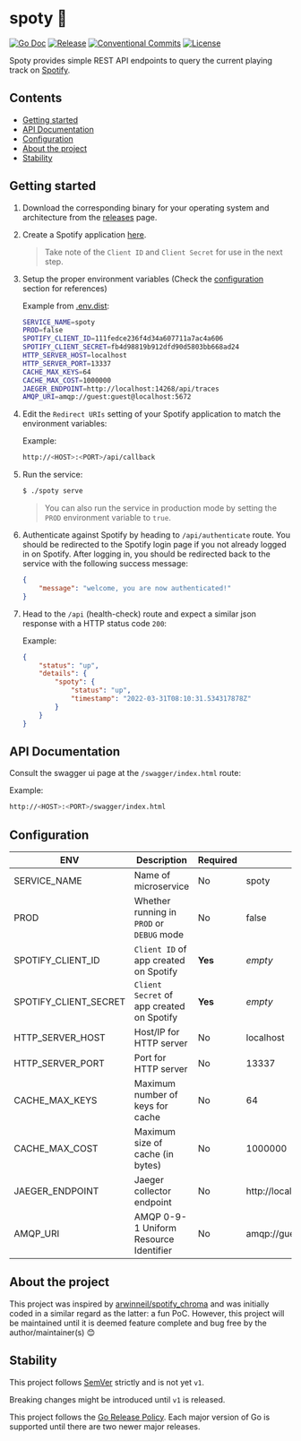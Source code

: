 # spoty 🎵

[![Go Doc](https://img.shields.io/badge/godoc-reference-blue.svg?style=for-the-badge)](https://godoc.org/github.com/mgjules/spoty)
[![Release](https://img.shields.io/github/release/JulesMike/spoty.svg?style=for-the-badge)](https://github.com/mgjules/spoty/releases/latest)
[![Conventional Commits](https://img.shields.io/badge/Conventional%20Commits-1.0.0-yellow.svg?style=for-the-badge)](https://conventionalcommits.org)
[![License](https://img.shields.io/badge/License-Apache%202.0-blue.svg?style=for-the-badge)](LICENSE)

Spoty provides simple REST API endpoints to query the current playing track on [Spotify](https://spotify.com).

## Contents
  - [Getting started](#getting-started)
  - [API Documentation](#api-documentation)
  - [Configuration](#configuration)
  - [About the project](#about-the-project)
  - [Stability](#stability)

## Getting started

1. Download the corresponding binary for your operating system and architecture from the [releases](https://github.com/mgjules/spoty/releases) page.

2. Create a Spotify application [here](https://developer.spotify.com/dashboard/applications).

    > Take note of the `Client ID` and `Client Secret` for use in the next step.

3. Setup the proper environment variables (Check the [configuration](#configuration) section for references)
    
    Example from [.env.dist](.env.dist):
    ```sh
    SERVICE_NAME=spoty
    PROD=false
    SPOTIFY_CLIENT_ID=111fedce236f4d34a607711a7ac4a606
    SPOTIFY_CLIENT_SECRET=fb4d98819b912dfd90d5803bb668ad24
    HTTP_SERVER_HOST=localhost
    HTTP_SERVER_PORT=13337
    CACHE_MAX_KEYS=64
    CACHE_MAX_COST=1000000
    JAEGER_ENDPOINT=http://localhost:14268/api/traces
    AMQP_URI=amqp://guest:guest@localhost:5672
    ```

4. Edit the `Redirect URIs` setting of your Spotify application to match the environment variables:

    Example:
    ```sh
    http://<HOST>:<PORT>/api/callback
    ```

5. Run the service:

    ```sh
    $ ./spoty serve
    ```

    > You can also run the service in production mode by setting the `PROD` environment variable to `true`.

6. Authenticate against Spotify by heading to `/api/authenticate` route. 
   You should be redirected to the Spotify login page if you not already logged in on Spotify.
   After logging in, you should be redirected back to the service with the following success message:

    ```json
    {
        "message": "welcome, you are now authenticated!"
    }
    ```


7. Head to the `/api` (health-check) route and expect a similar json response with a HTTP status code `200`:

    Example:
    ```json
    {
        "status": "up",
        "details": {
            "spoty": {
                "status": "up",
                "timestamp": "2022-03-31T08:10:31.534317878Z"
            }
        }
    }
    ```

## API Documentation

Consult the swagger ui page at the `/swagger/index.html` route:

Example:
```sh
http://<HOST>:<PORT>/swagger/index.html
```

## Configuration

| ENV                   | Description                               | Required | Default                           |
| --------------------- | ----------------------------------------- | -------- | --------------------------------- |
| SERVICE_NAME          | Name of microservice                      | No       | spoty                             |
| PROD                  | Whether running in `PROD` or `DEBUG` mode | No       | false                             |
| SPOTIFY_CLIENT_ID     | `Client ID` of app created on Spotify     | **Yes**  | <em>empty</em>                    |
| SPOTIFY_CLIENT_SECRET | `Client Secret` of app created on Spotify | **Yes**  | <em>empty</em>                    |
| HTTP_SERVER_HOST      | Host/IP for HTTP server                   | No       | localhost                         |
| HTTP_SERVER_PORT      | Port for HTTP server                      | No       | 13337                             |
| CACHE_MAX_KEYS        | Maximum number of keys for cache          | No       | 64                                |
| CACHE_MAX_COST        | Maximum size of cache (in bytes)          | No       | 1000000                           |
| JAEGER_ENDPOINT       | Jaeger collector endpoint                 | No       | http://localhost:14268/api/traces |
| AMQP_URI              | AMQP 0-9-1 Uniform Resource Identifier    | No       | amqp://guest:guest@localhost:5672 |

## About the project

This project was inspired by [arwinneil/spotify_chroma](https://github.com/arwinneil/spotify_chroma) and was initially coded in a similar regard as the latter: a fun PoC. However, this project will be maintained until it is deemed feature complete and bug free by the author/maintainer(s) 😊

## Stability

This project follows [SemVer](http://semver.org/) strictly and is not yet `v1`.

Breaking changes might be introduced until `v1` is released.

This project follows the [Go Release Policy](https://golang.org/doc/devel/release.html#policy). Each major version of Go is supported until there are two newer major releases.